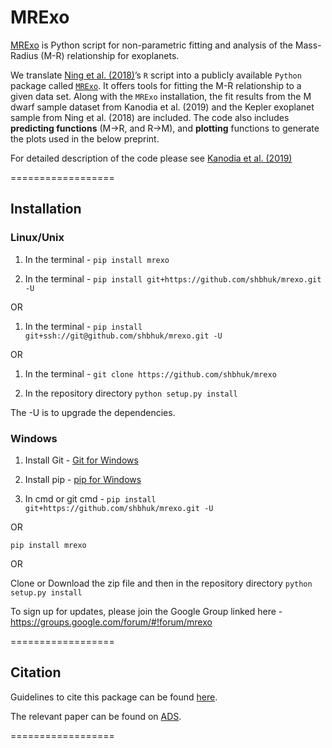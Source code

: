 ﻿
# MRExo 

[MRExo](https://shbhuk.github.io/mrexo/) is Python script for non-parametric fitting and analysis of the Mass-Radius (M-R) relationship for exoplanets.

We translate [Ning et al. (2018)](https://iopscience.iop.org/article/10.3847/1538-4357/aaeb31)’s `R` script into a publicly available `Python` package called [`MRExo`](http://bit.ly/mrexo_paper). It offers tools for fitting the M-R relationship to a given data
set.  Along with the `MRExo` installation, the fit results from the M dwarf sample dataset from Kanodia et al. (2019) and the Kepler
exoplanet sample from  Ning et al. (2018) are included. 
The code also includes **predicting functions** (M->R, and R->M), and **plotting** functions to generate the plots used in the below preprint.

For detailed description of the code please see [Kanodia et al. (2019)](http://bit.ly/mrexo_paper)


==================


## **Installation**

### Linux/Unix  

1. In the terminal - 
`pip install mrexo`

1. In the terminal - 
 `pip install git+https://github.com/shbhuk/mrexo.git -U`

OR

1. In the terminal - 
`pip install git+ssh://git@github.com/shbhuk/mrexo.git -U `

OR 

1. In the terminal - 
`git clone https://github.com/shbhuk/mrexo`

2. In the repository directory 
`python setup.py install`

The -U is to upgrade the dependencies.


### Windows 

 1. Install Git - [Git for Windows](https://git-for-windows.github.io/)

 2. Install pip - [pip for Windows](https://pip.pypa.io/en/stable/installing/)

 3. In cmd or git cmd - 
  `pip install git+https://github.com/shbhuk/mrexo.git -U`
 
 OR 
 
 `pip install mrexo`
 
 OR 
 
 Clone or Download the zip file and then in the repository directory
 `python setup.py install`
 
To sign up for updates, please join the Google Group linked here - https://groups.google.com/forum/#!forum/mrexo

================== 
 
## **Citation**

Guidelines to cite this package can be found [here](https://github.com/AASJournals/Tutorials/blob/master/Repositories/CitingRepositories.md).

The relevant paper can be found on [ADS](<http://bit.ly/mrexo_paper>).

==================

